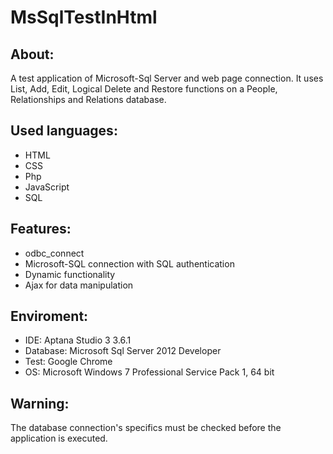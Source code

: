 # MsSqlTestInHtml


About:
------
A test application of Microsoft-Sql Server and web page connection. It uses List, Add, Edit, Logical Delete and Restore functions on a People, Relationships and Relations database.


Used languages:
---------------
- HTML
- CSS
- Php
- JavaScript
- SQL


Features:
---------
- odbc_connect
- Microsoft-SQL connection with SQL authentication
- Dynamic functionality
- Ajax for data manipulation


Enviroment:
-----------
- IDE: Aptana Studio 3 3.6.1
- Database: Microsoft Sql Server 2012 Developer
- Test: Google Chrome
- OS: Microsoft Windows 7 Professional Service Pack 1, 64 bit


Warning:
--------
The database connection's specifics must be checked before the application is executed.
